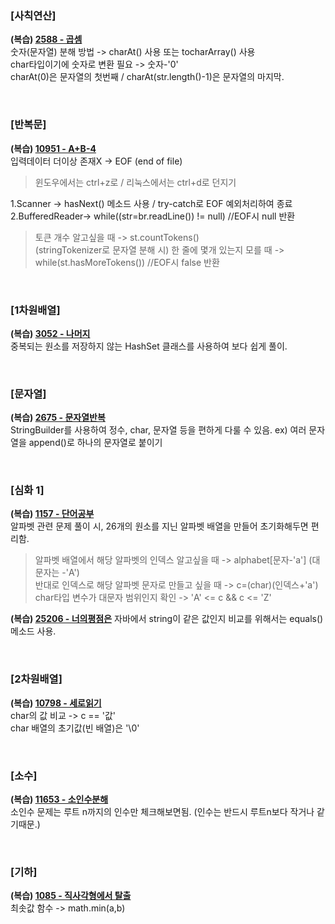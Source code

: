 ### [사칙연산]

**(복습) [2588 - 곱셈](https://www.acmicpc.net/problem/2588)**   
숫자(문자열) 분해 방법 -> charAt() 사용 또는 tocharArray() 사용   
char타입이기에 숫자로 변환 필요 -> 숫자-'0'   
charAt(0)은 문자열의 첫번째 / charAt(str.length()-1)은 문자열의 마지막. 

</br>

### [반복문]
**(복습) [10951 - A+B-4](https://www.acmicpc.net/problem/10951)**   
입력데이터 더이상 존재X -> EOF (end of file)    
>윈도우에서는 ctrl+z로 / 리눅스에서는 ctrl+d로 던지기
  
1.Scanner -> hasNext() 메소드 사용 / try-catch로 EOF 예외처리하여 종료   
2.BufferedReader-> while((str=br.readLine()) != null) //EOF시 null 반환 
>토큰 개수 알고싶을 때 -> st.countTokens()   
>(stringTokenizer로 문자열 분해 시) 한 줄에 몇개 있는지 모를 때 -> while(st.hasMoreTokens()) //EOF시 false 반환   

</br>

### [1차원배열]
**(복습) [3052 - 나머지](https://www.acmicpc.net/problem/3052)**   
중복되는 원소를 저장하지 않는 HashSet 클래스를 사용하여 보다 쉽게 풀이.

</br>

### [문자열]
**(복습) [2675 - 문자열반복](https://www.acmicpc.net/problem/2675)**    
StringBuilder를 사용하여 정수, char, 문자열 등을 편하게 다룰 수 있음. ex) 여러 문자열을 append()로 하나의 문자열로 붙이기

</br>

### [심화 1]
**(복습) [1157 - 단어공부](https://www.acmicpc.net/problem/1157)**   
알파벳 관련 문제 풀이 시, 26개의 원소를 지닌 알파벳 배열을 만들어 초기화해두면 편리함.    
>알파벳 배열에서 해당 알파벳의 인덱스 알고싶을 때 -> alphabet[문자-'a']     (대문자는 -'A')     
 반대로 인덱스로 해당 알파벳 문자로 만들고 싶을 때 -> c=(char)(인덱스+'a')    
>char타입 변수가 대문자 범위인지 확인 -> 'A' <= c && c <= 'Z'
   
**(복습) [25206 - 너의평점은](https://www.acmicpc.net/problem/25206)** 
자바에서 string이 같은 값인지 비교를 위해서는 equals() 메소드 사용.   

</br>

### [2차원배열]
**(복습) [10798 - 세로읽기](https://www.acmicpc.net/problem/107987)**   
char의 값 비교 -> c == '값'    
char 배열의 초기값(빈 배열)은 '\0' 

</br>

### [소수] 
**(복습) [11653 - 소인수분해](https://www.acmicpc.net/problem/11653)**   
소인수 문제는 루트 n까지의 인수만 체크해보면됨. (인수는 반드시 루트n보다 작거나 같기때문.)

</br>

### [기하] 
**(복습) [1085 - 직사각형에서 탈출](https://www.acmicpc.net/problem/1085)**   
최솟값 함수 -> math.min(a,b)

